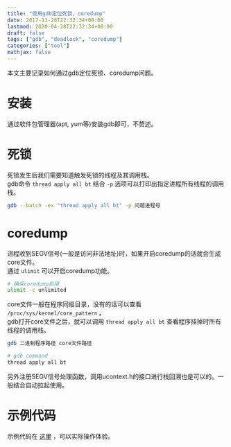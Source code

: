 ```yaml
---
title: "使用gdb定位死锁、coredump"
date: 2017-11-28T22:32:34+08:00
lastmod: 2020-04-28T22:32:34+08:00
draft: false
tags: ["gdb", "deadlock", "coredump"]
categories: ["tool"]
mathjax: false
---
```


本文主要记录如何通过gdb定位死锁、coredump问题。  
<!--more-->

# 安装
通过软件包管理器(apt, yum等)安装gdb即可，不赘述。  

# 死锁
死锁发生后我们需要知道触发死锁的线程及其调用栈。  
gdb命令 `thread apply all bt` 结合 `-p` 选项可以打印出指定进程所有线程的调用栈。  
```sh
gdb --batch -ex "thread apply all bt" -p 问题进程号
```

# coredump
进程收到SEGV信号(一般是访问非法地址)时，如果开启coredump的话就会生成core文件。  
通过 `ulimit` 可以开启coredump功能。  
```sh
# 确保coredump启用
ulimit -c unlimited
```
core文件一般在程序同级目录，没有的话可以查看 `/proc/sys/kernel/core_pattern` 。  
gdb打开core文件之后，就可以调用 `thread apply all bt` 查看程序挂掉时所有线程的调用栈。  
```sh
gdb 二进制程序路径 core文件路径

# gdb command
thread apply all bt
```
另外注册SEGV信号处理函数，调用ucontext.h的接口进行栈回溯也是可以的。一般结合自动拉起使用。  

# 示例代码
示例代码在 [这里](https://github.com/edward852/os/tree/master/process_thread/deadlock) ，可以实际操作体验。  
